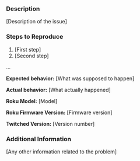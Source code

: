 ### Description
[Description of the issue]

### Steps to Reproduce
1. [First step]
2. [Second step]

...

**Expected behavior:** [What was supposed to happen]

**Actual behavior:** [What actually happened]

**Roku Model:** [Model]

**Roku Firmware Version:** [Firmware version] 

**Twitched Version:** [Version number]

### Additional Information
[Any other information related to the problem]
